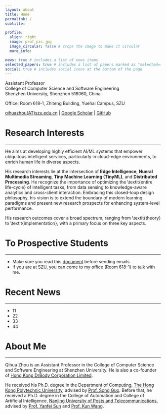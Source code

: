 ```yaml
---
layout: about
title: Home
permalink: /
subtitle: 

profile:
  align: right
  image: prof_pic.jpg
  image_circular: false # crops the image to make it circular
  more_info: 

news: true # includes a list of news items
selected_papers: true # includes a list of papers marked as "selected={true}"
social: true # includes social icons at the bottom of the page
---
```



Assistant Professor  
College of Computer Science and Software Engineering  
Shenzhen University, Shenzhen 518060, China  

Office: Room 618-1, Zhiteng Building, Yuehai Campus, SZU  

[qihuazhou(AT)szu.edu.cn](https://qihuazhou.github.io/) | [Google Scholar](https://scholar.google.com/citations?user=vsD8e8QAAAAJ) | [GitHub](https://github.com/kimihe)


# Research Interests
---

He aims at developing highly efficient AI/ML systems that empower ubiquitous intelligent services, particularly in cloud-edge environments, to enrich human life in diverse aspects.

His research interests lie at the intersection of **Edge Intelligence**, **Nueral Multimedia Streaming**, **Tiny Machine Learning (TinyML)**, and **Distributed Processing**. 
He recognize the importance of optimizing the \textit{entire life-cycle} of intelligent tasks, from data sensing to knowledge-aware analytics and cross-client interaction. 
Embracing this closed-loop design philosophy, his vision is to extend the boundary of modern learning paradigms and present new research prospects for enhancing system-level performance.

His research outcomes cover a broad spectrum, ranging from \textit{theory} to \textit{implementation}, with a primary focus on three key aspects.


# To Prospective Students
---

* Make sure you read this [document]() before sending emails.
* If you are at SZU, you can come to my office (Room 618-1) to talk with me.


# Recent News
---

* 11  
* 22  
* 33  
* 44 


# About Me
---

Qihua Zhou is an Assistant Professor in the College of Computer Science and Software Engineering at Shenzhen University. He is also a co-founder of [Hong Kong DrBody Corporation Limited](https://zerodrbody.wixsite.com/drbody).

He received his Ph.D. degree in the Department of Computing, [The Hong Kong Polytechnic University](https://www.polyu.edu.hk/web/en/home/index.html), advised by [Prof. Song Guo](https://cse.hkust.edu.hk/admin/people/faculty/profile/songguo).
Before that, he received a Ph.D. degree in the College of Automation and College of Artificial Intelligence, [Nanjing University of Posts and Telecommunications](https://www.njupt.edu.cn/), advised by [Prof. Yanfei Sun](https://yjs.njupt.edu.cn/dsgl/nocontrol/college/dsfcxq.htm?dsJbxxId=9B9D05C52D3F2DCFE050007F01006EFE) and [Prof. Kun Wang](https://sme.fudan.edu.cn/60/2f/c31133a352303/page.htm).


